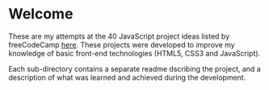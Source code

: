 # Welcome

These are my attempts at the 40 JavaScript project ideas listed by freeCodeCamp [here](https://www.freecodecamp.org/news/javascript-projects-for-beginners/). These projects were developed to improve my knowledge of basic front-end technologies (HTML5, CSS3 and JavaScript).

Each sub-directory contains a separate readme dscribing the project, and a description of what was learned and achieved during the development.
